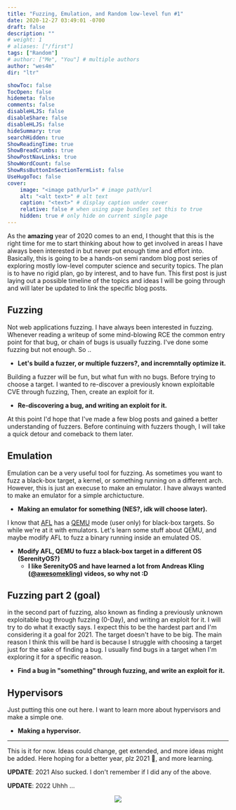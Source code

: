 ```yaml
---
title: "Fuzzing, Emulation, and Random low-level fun #1"
date: 2020-12-27 03:49:01 -0700
draft: false
description: ""
# weight: 1
# aliases: ["/first"]
tags: ["Random"]
# author: ["Me", "You"] # multiple authors
author: "wes4m"
dir: "ltr"

showToc: false
TocOpen: false
hidemeta: false
comments: false
disableHLJS: false
disableShare: false
disableHLJS: false
hideSummary: true
searchHidden: true
ShowReadingTime: true
ShowBreadCrumbs: true
ShowPostNavLinks: true
ShowWordCount: false
ShowRssButtonInSectionTermList: false
UseHugoToc: false
cover:
    image: "<image path/url>" # image path/url
    alt: "<alt text>" # alt text
    caption: "<text>" # display caption under cover
    relative: false # when using page bundles set this to true
    hidden: true # only hide on current single page
---
```




As the **amazing** year of 2020 comes to an end, I thought that this is the right time for me to start thinking about how to get involved in areas I have always been interested in but never put enough time and effort into.  Basically, this is going to be a hands-on semi random blog post series of exploring mostly low-level computer science and security topics. The plan is to have no rigid plan, go by interest, and to have fun. This first post is just laying out a possible timeline of the topics and ideas I will be going through and will later be updated to link the specific blog posts.



## Fuzzing

Not web applications fuzzing. I have always been interested in fuzzing. Whenever reading a writeup of some mind-blowing RCE the common entry point for that bug, or chain of bugs is usually fuzzing. I've done some fuzzing but not enough. So ..

- **Let's build a fuzzer, or multiple fuzzers?, and incremntally optimize it.**

Building a fuzzer will be fun, but what fun with no bugs. Before trying to choose a target. I wanted to re-discover a previously known exploitable CVE through fuzzing,  Then, create an exploit for it. 

* **Re-discovering a bug, and writing an exploit for it.**

At this point I'd hope that I've made a few blog posts and gained a better understanding of fuzzers. Before continuing with fuzzers though, I will take a quick detour and comeback to them later.

## Emulation 

Emulation can be a very useful tool for fuzzing. As sometimes you want to fuzz a black-box target, a kernel, or something running on a different arch. However, this is just an execuse to make an emulator. I have always wanted to make an emulator for a simple archictucture. 

*  **Making an emulator for something (NES?, idk will choose later).** 

I know that [AFL](https://github.com/google/AFL) has a [QEMU](https://github.com/qemu/qemu) mode (user only) for black-box targets. So while we're at it with emulators. Let's learn some stuff about QEMU, and maybe modify AFL to fuzz a binary running inside an emulated OS.

* **Modify AFL, QEMU to fuzz a black-box target in a different OS (SerenityOS?)**
  *  **I like SerenityOS and have learned a lot from Andreas Kling ([@awesomekling](https://twitter.com/awesomekling)) videos, so why not :D**

## Fuzzing part 2 (goal)

in the second part of fuzzing, also known as finding a previously unknown exploitable bug through fuzzing (0-Day), and writing an exploit for it. I will try to do what it exactly says. I expect this to be the hardest part and I'm considering it a goal for 2021. The target doesn't have to be big. The main reason I think this will be hard is because I struggle with choosing a target just for the sake of finding a bug. I usually find bugs in a target when I'm exploring it for a specific reason.

* **Find a bug in "something" through fuzzing, and write an exploit for it.**

## Hypervisors 

Just putting this one out here. I want to learn more about hypervisors and make a simple one. 

* **Making a hypervisor.**

------

This is it for now. Ideas could change, get extended, and more ideas might be added. Here hoping for a better year, plz 2021 🙏, and more learning.

**UPDATE**: 2021 Also sucked. I don't remember if I did any of the above.

**UPDATE**: 2022 Uhhh ...

<p align="center">
  <img src="https://media1.tenor.com/images/5b04f7e51bd8659b985b8aa4f86ffedc/tenor.gif?itemid=4472291">
</p>
